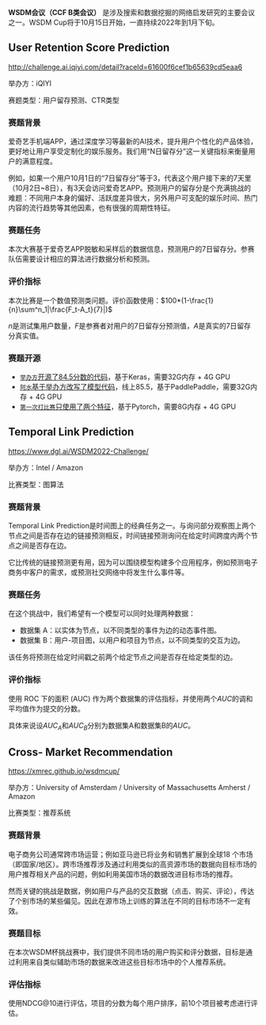 **WSDM会议（CCF B类会议）** 是涉及搜索和数据挖掘的网络启发研究的主要会议之一。WSDM Cup将于10月15日开始，一直持续2022年到1月下旬。

## User Retention Score Prediction

http://challenge.ai.iqiyi.com/detail?raceId=61600f6cef1b65639cd5eaa6

举办方：iQIYI

赛题类型：用户留存预测、CTR类型

### 赛题背景

爱奇艺手机端APP，通过深度学习等最新的AI技术，提升用户个性化的产品体验，更好地让用户享受定制化的娱乐服务。我们用“N日留存分”这一关键指标来衡量用户的满意程度。

例如，如果一个用户10月1日的“7日留存分”等于3，代表这个用户接下来的7天里（10月2日~8日），有3天会访问爱奇艺APP。预测用户的留存分是个充满挑战的难题：不同用户本身的偏好、活跃度差异很大，另外用户可支配的娱乐时间、热门内容的流行趋势等其他因素，也有很强的周期性特征。

### 赛题任务

本次大赛基于爱奇艺APP脱敏和采样后的数据信息，预测用户的7日留存分。参赛队伍需要设计相应的算法进行数据分析和预测。

### 评价指标
本次比赛是一个数值预测类问题。评价函数使用：$100*(1-\frac{1}{n}\sum^n_1|\frac{F_t-A_t}{7}|)$

$n$是测试集用户数量，$F$是参赛者对用户的7日留存分预测值，$A$是真实的7日留存分真实值。

### 赛题开源

- [`举办方`开源了84.5分数的代码](http://challenge.ai.iqiyi.com/detail?raceId=61600f6cef1b65639cd5eaa6)，基于Keras，需要32G内存 + 4G GPU
- [`阿水`基于举办方改写了模型代码](https://aistudio.baidu.com/aistudio/projectdetail/2715522)，线上85.5，基于PaddlePaddle，需要32G内存 + 4G GPU
- [`第一次打比赛`只使用了两个特征](https://github.com/LogicJake/competition_baselines/tree/master/competitions/wsdm_iqiyi_torch)，基于Pytorch，需要8G内存 + 4G GPU

## Temporal Link Prediction

https://www.dgl.ai/WSDM2022-Challenge/

举办方：Intel / Amazon

比赛类型：图算法

### 赛题背景

Temporal Link Prediction是时间图上的经典任务之一。与询问部分观察图上两个节点之间是否存在边的链接预测相反，时间链接预测询问在给定时间跨度内两个节点之间是否存在边。

它比传统的链接预测更有用，因为可以围绕模型构建多个应用程序，例如预测电子商务中客户的需求，或预测社交网络中将发生什么事件等。

### 赛题任务

在这个挑战中，我们希望有一个模型可以同时处理两种数据：

- 数据集 A：以实体为节点，以不同类型的事件为边的动态事件图。
- 数据集 B：用户-项目图，以用户和项目为节点，以不同类型的交互为边。

该任务将预测在给定时间戳之前两个给定节点之间是否存在给定类型的边。


### 评价指标

使用 ROC 下的面积 (AUC) 作为两个数据集的评估指标，并使用两个$AUC$的调和平均值作为提交的分数。

具体来说设$AUC_A$和$AUC_B$分别为数据集A和数据集B的$AUC$。

## Cross- Market Recommendation

https://xmrec.github.io/wsdmcup/

举办方：University of Amsterdam / University of Massachusetts Amherst / Amazon

比赛类型：推荐系统

### 赛题背景

电子商务公司通常跨市场运营；例如亚马逊已将业务和销售扩展到全球18 个市场（即国家/地区）。跨市场推荐涉及通过利用类似的高资源市场的数据向目标市场的用户推荐相关产品的问题，例如利用美国市场的数据改进目标市场的推荐。

然而关键的挑战是数据，例如用户与产品的交互数据（点击、购买、评论），传达了个别市场的某些偏见。因此在源市场上训练的算法在不同的目标市场不一定有效。

### 赛题目标

在本次WSDM杯挑战赛中，我们提供不同市场的用户购买和评分数据，目标是通过利用来自类似辅助市场的数据来改进这些目标市场中的个人推荐系统。

### 评估指标

使用NDCG@10进行评估，项目的分数为每个用户排序，前10个项目被考虑进行评估。



